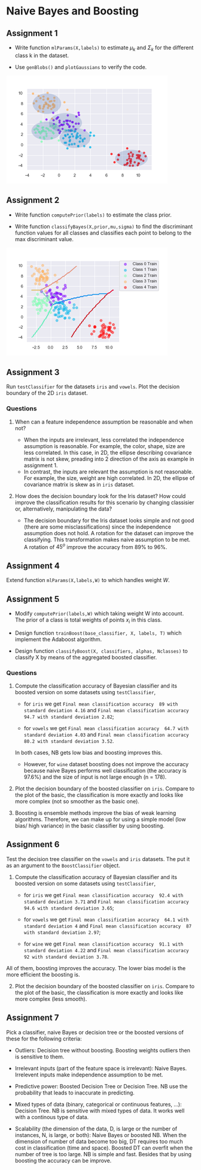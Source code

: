 # Naive Bayes and Boosting

## Assignment 1

* Write function `mlParams(X,labels)` to estimate $\mu_k$ and $\Sigma_k$ for the different class k in the dataset.

* Use `genBlobs()` and `plotGaussians` to verify the code.
 
![gauss](figures/gauss.png)
 
 ## Assignment 2

* Write function `computePrior(labels)` to estimate the class prior.

* Write function `classifyBayes(X,prior,mu,sigma)` to find the discriminant function values for all classes and classifies each point to belong to the max discriminant value.

![classGauss](figures/classGauss.png)


## Assignment 3

Run `testClassifier` for the datasets `iris` and `vowels`. Plot the decision boundary of the 2D `iris` dataset.

### Questions

1. When can a feature independence assumption be reasonable and when not?
    * When the inputs are irrelevant, less correlated the independence assumption is reasonable. For example, the color, shape, size are less correlated. In this case, in 2D, the ellipse describing covariance matrix is not skew, preading into 2 direction of the axis as example in assignment 1.
    * In contrast, the inputs are relevant the assumption is not reasonable. For example, the size, weight are high correlated. In 2D, the ellipse of covariance matrix is skew as in `iris` dataset.

2. How does the decision boundary look for the Iris dataset? How could improve the classification results for this scenario by changing classisier or, alternatively, manipulating the data?

    * The decision boundary for the Iris dataset looks simple and not good (there are some misclassifications) since the independence assumption does not hold. A rotation for the dataset can improve the classifying. This transformation makes naive assumption to be met. A rotation of $45^o$ improve the accuracy from 89% to 96%.
    
## Assignment 4

Extend function `mlParams(X,labels,W)` to which handles weight $W$.


## Assignment 5

* Modify `computePrior(labels,W)` which taking weight W into account. The prior of a class is total weights of points $x_i$ in this class.

* Design function `trainBoost(base_classifier, X, labels, T)` which implement the Adaboost algorithm.

* Design function `classifyBoost(X, classifiers, alphas, Nclasses)` to classify X by means of the aggregated boosted classifier.

### Questions

1. Compute the classification accuracy of Bayesian classifier and its boosted version on some datasets using `testClassifier`, 

    * for `iris` we get `Final mean classification accuracy  89 with standard deviation 4.16` and `Final mean classification accuracy  94.7 with standard deviation 2.82`; 
    
    * for `vowels` we get `Final mean classification accuracy  64.7 with standard deviation 4.03` and `Final mean classification accuracy  80.2 with standard deviation 3.52`.
    
    In both cases, NB gets low bias and boosting improves this. 

    * However, for `wine` dataset boosting does not improve the accuracy because naive Bayes performs well classification (the accuracy is 97.6%) and the size of input is not large enough (n = 178).

2. Plot the decision boundary of the boosted classifier on `iris`. Compare to the plot of the basic, the classification is more exactly and looks like more complex (not so smoother as the basic one).

3. Boosting is ensemble methods improve the bias of weak learning algorithms. Therefore, we can make up for using a simple model (low bias/ high variance) in the basic classifier by using boosting.


## Assignment 6

Test the decision tree classifier on the `vowels` and `iris` datasets. The put it as an argument to the `BoostClassifier` object. 

1. Compute the classification accuracy of Bayesian classifier and its boosted version on some datasets using `testClassifier`, 

    * for `iris` we get `Final mean classification accuracy  92.4 with standard deviation 3.71` and `Final mean classification accuracy  94.6 with standard deviation 3.65`; 
    
    * for `vowels` we get `Final mean classification accuracy  64.1 with standard deviation 4` and `Final mean classification accuracy  87 with standard deviation 2.97`;
    
    * for `wine` we get `Final mean classification accuracy  91.1 with standard deviation 4.22` and `Final mean classification accuracy  92 with standard deviation 3.78`.
    
All of them, boosting improves the accuracy. The lower bias model is the more efficient the boosting is. 

2. Plot the decision boundary of the boosted classifier on `iris`. Compare to the plot of the basic, the classification is more exactly and looks like more complex (less smooth).


## Assignment 7

Pick a classifier, naive Bayes or decision tree or the boosted versions of these for the following criteria:

* Outliers: Decision tree without boosting. Boosting weights outliers then is sensitive to them.

* Irrelevant inputs (part of the feature space is irrelevant): Naive Bayes. Irrelevent inputs make independence assumption to be met.

* Predictive power: Boosted Decision Tree or Decision Tree. NB use the probability that leads to inaccurate in predicting. 

* Mixed types of data (binary, categorical or continuous features, ...): Decision Tree. NB is sensitive with mixed types of data. It works well with a continous type of data.

* Scalability (the dimension of the data, D, is large or the number of instances, N, is large, or both): Naive Bayes or boosted NB. When the dimension of number of data become too big, DT requires too much cost in classification (time and space). Boosted DT can overfit when the number of tree is too large. NB is simple and fast. Besides that by using boosting the accuracy can be improve.